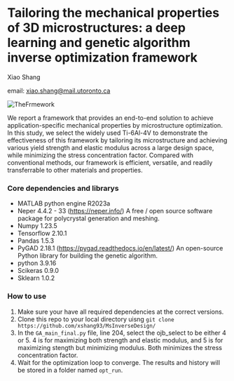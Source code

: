 # Tailoring the mechanical properties of 3D microstructures: a deep learning and genetic algorithm inverse optimization framework

Xiao Shang

email: xiao.shang@mail.utoronto.ca

![TheFrmework](https://github.com/xshang93/MsInverseDesign/blob/main/figures/abstract.jpg)

We report a framework that provides an end-to-end solution to achieve application-specific mechanical properties by microstructure optimization. In this study, we select the widely used Ti-6Al-4V to demonstrate the effectiveness of this framework by tailoring its microstructure and achieving various yield strength and elastic modulus across a large design space, while minimizing the stress concentration factor. Compared with conventional methods, our framework is efficient, versatile, and readily transferrable to other materials and properties.

### Core dependencies and librarys

- MATLAB python engine R2023a
- Neper 4.4.2 - 33 (https://neper.info/) A free / open source software package for polycrystal generation and meshing.
- Numpy 1.23.5 
- Tensorflow 2.10.1
- Pandas 1.5.3
- PyGAD 2.18.1 (https://pygad.readthedocs.io/en/latest/) An open-source Python library for building the genetic algorithm.
- python 3.9.16
- Scikeras 0.9.0
- Sklearn 1.0.2

### How to use
1. Make sure your have all required dependencies at the correct versions.
2. Clone this repo to your local directory uisng ```git clone https://github.com/xshang93/MsInverseDesign/```
3. In the ```GA_main_final.py``` file, line 204, select the ojb_select to be either 4 or 5. 4 is for maximizing both strength and elastic modulus, and 5 is for maximizing stength but minimizing modulus. Both minimizes the stress concentration factor.
4. Wait for the optimization loop to converge. The results and history will be stored in a folder named ```opt_run```.
